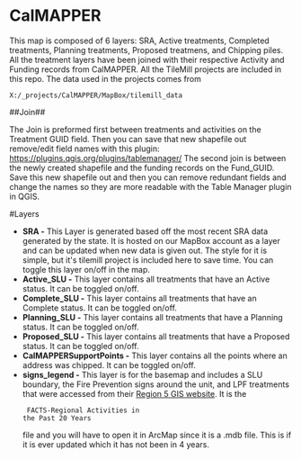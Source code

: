 CalMAPPER
=========

This map is composed of 6 layers: SRA, Active treatments, Completed treatments, Planning treatments, Proposed treatmens, and Chipping piles.  All the treatment layers have been joined with their respective Activity and Funding records from CalMAPPER.  All the TileMill projects are included in this repo.  The data used in the projects comes from   <pre><code>X:/_projects/CalMAPPER/MapBox/tilemill_data</code></pre>

##Join##

The Join is preformed first between treatments and activities on the Treatment GUID field.  Then you can save that new shapefile out remove/edit field names with this plugin: https://plugins.qgis.org/plugins/tablemanager/  The second join is between the newly created shapefile and the funding records on the Fund_GUID.  Save this new shapefile out and then you can remove redundant fields and change the names so they are more readable with the Table Manager plugin in QGIS.

#Layers  
*  **SRA -** This Layer is generated based off the most recent SRA data generated by the state.  It is hosted on our MapBox account as a layer and can be updated when new data is given out.  The style for it is simple, but it's tilemill project is included here to save time.  You can toggle this layer on/off in the map.  
*  **Active_SLU -** This layer contains all treatments that have an Active status.  It can be toggled on/off.   
*  **Complete_SLU -** This layer contains all treatments that have an Complete status.  It can be toggled on/off. 
*  **Planning_SLU -** This layer contains all treatments that have a Planning status.  It can be toggled on/off.  
*  **Proposed_SLU -** This layer contains all treatments that have a Proposed status.  It can be toggled on/off.  
*  **CalMAPPERSupportPoints -** This layer contains all the points where an address was chipped.  It can be toggled on/off.  
*  **signs_legend -** This layer is for the basemap and includes a SLU boundary, the Fire Prevention signs around the unit, and LPF treatments that were accessed from their [Region 5 GIS website](http://www.fs.usda.gov/detail/r5/landmanagement/gis/?cid=STELPRDB5327833).  It is the <code><pre> FACTS-Regional Activities in the Past 20 Years</code></pre> file and you will have to open it in ArcMap since it is a .mdb file.  This is if it is ever updated which it has not been in 4 years.  





